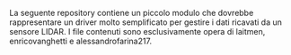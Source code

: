 La seguente repository contiene un piccolo modulo che dovrebbe rappresentare un driver molto semplificato per gestire i dati ricavati da un sensore LIDAR.
I file contenuti sono esclusivamente opera di laitmen, enricovanghetti e alessandrofarina217.

